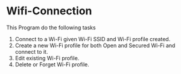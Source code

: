 # Wifi-Connection
 
This Program do the following tasks
<br>
1. Connect to a Wi-Fi given Wi-Fi SSID and Wi-Fi profile created.
2. Create a new Wi-Fi profile for both Open and Secured Wi-Fi and connect to it.
3. Edit existing Wi-Fi profile.
4. Delete or Forget Wi-Fi profile.